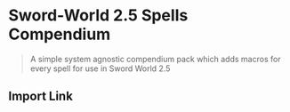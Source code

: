 # Sword-World 2.5 Spells Compendium
> A simple system agnostic compendium pack which adds macros for every spell for use in Sword World 2.5
## Import Link
```

```


